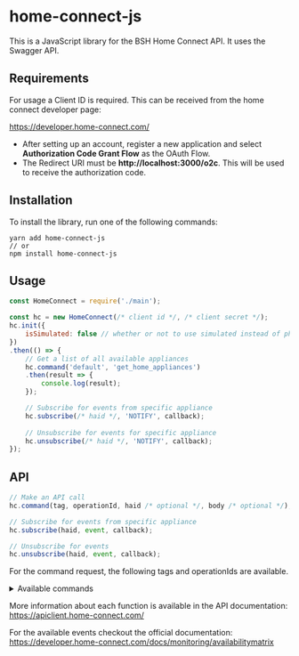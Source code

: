 # home-connect-js

This is a JavaScript library for the BSH Home Connect API. It uses the Swagger API.

## Requirements
For usage a Client ID is required. This can be received from the home connect developer page:

https://developer.home-connect.com/

* After setting up an account, register a new application and select **Authorization Code Grant Flow** as the OAuth Flow.
* The Redirect URI must be **http://localhost:3000/o2c**. This will be used to receive the authorization code.

## Installation
To install the library, run one of the following commands:
```
yarn add home-connect-js
// or
npm install home-connect-js
```

## Usage
```js
const HomeConnect = require('./main');

const hc = new HomeConnect(/* client id */, /* client secret */);
hc.init({
    isSimulated: false // whether or not to use simulated instead of physical devices (for testing)
})
.then(() => {
    // Get a list of all available appliances
    hc.command('default', 'get_home_appliances')
    .then(result => {
        console.log(result);
    });

    // Subscribe for events from specific appliance
    hc.subscribe(/* haid */, 'NOTIFY', callback);
    
    // Unsubscribe for events for specific appliance
    hc.unsubscribe(/* haid */, 'NOTIFY', callback);
});
```

## API
```js
// Make an API call
hc.command(tag, operationId, haid /* optional */, body /* optional */);

// Subscribe for events from specific appliance
hc.subscribe(haid, event, callback);

// Unsubscribe for events
hc.unsubscribe(haid, event, callback);
```
For the command request, the following tags and operationIds are available.
<details><summary>Available commands</summary>
<p>

```
{ default:
   { get_home_appliances: [Function],
     get_specific_appliance: [Function] },
  programs:
   { get_active_program: [Function],
     start_program: [Function],
     stop_program: [Function],
     get_active_program_options: [Function],
     set_active_program_options: [Function],
     get_active_program_option: [Function],
     set_active_program_option: [Function],
     get_selected_program: [Function],
     set_selected_program: [Function],
     get_selected_program_options: [Function],
     set_selected_program_options: [Function],
     get_selected_program_option: [Function],
     set_selected_program_option: [Function],
     get_available_programs: [Function],
     get_available_program: [Function] },
  images: { get_images: [Function], get_image: [Function] },
  settings:
   { get_settings: [Function],
     get_setting: [Function],
     set_setting: [Function] },
  status_events:
   { get_status: [Function],
     get_status_value: [Function] }
}
```

</p>
</details>

More information about each function is available in the API documentation: https://apiclient.home-connect.com/

For the available events checkout the official documentation: https://developer.home-connect.com/docs/monitoring/availabilitymatrix
